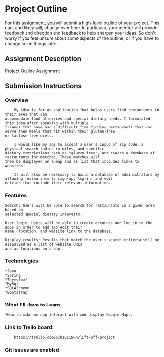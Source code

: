 # Project Outline
For this assignment, you will submit a high-level outline of your project. This can, and likely will, change over time. In particular, your mentor will provide feedback and direction and feedback to help sharpen your ideas. So don't worry if you feel unsure about some aspects of the outline, or if you have to change some things later.

## Assignment Description
[Project Outline Assignment](https://education.launchcode.org/liftoff/assignments/project-outline/)

## Submission Instructions

### Overview

        My idea is for an application that helps users find restaurants in their area that can
    accommodate food allergies and special dietary needs. I formulated this idea after speaking with multiple
    friends that have had a difficult time finding restaurants that can serve them meals that fit within their gluten-free
    or lactose-free diets.

        I would like my app to accept a user's input of zip code, a physical search radius in miles, and specific
    dietary restrictions such as "gluten-free", and search a database of restaurants for matches. These matches will
    then be displayed on a map and as list that includes links to websites.

        It will also be necessary to build a database of administrators by allowing restaurants to sign-up, log-in, and edit
    entries that include their relevant information.

### Features

    Search: Users will be able to search for restaurants in a given area based on
    selected special dietary interests.

    User login: Users will be able to create accounts and log in to the apps in order to add and edit their
    name, location, and website link to the database.

    Display results: Results that match the user's search criteria will be dispalyed as a list of website URLs
    and as locations on a map.


### Technologies

    *Java
    *Spring
    *Thymeleaf
    *MySql
    *SQLAlchemy
    *Bootstrap


### What I'll Have to Learn

    *How to make my app interact with and display Google Maps.


### Link to Trello board:

        https://trello.com/b/hzGCiNRn/lift-off-project

### Git issues are enabled